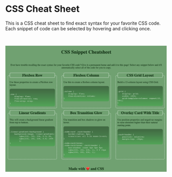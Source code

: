 # CSS Cheat Sheet

This is a CSS cheat sheet to find exact syntax for your favorite CSS code. Each snippet of code can be selected by hovering and clicking once.

<br>

![image](/assets:images/ScreenShotCSSSnip.png)
